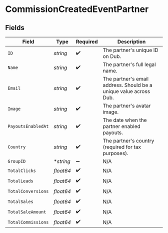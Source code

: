 # CommissionCreatedEventPartner


## Fields

| Field                                                             | Type                                                              | Required                                                          | Description                                                       |
| ----------------------------------------------------------------- | ----------------------------------------------------------------- | ----------------------------------------------------------------- | ----------------------------------------------------------------- |
| `ID`                                                              | *string*                                                          | :heavy_check_mark:                                                | The partner's unique ID on Dub.                                   |
| `Name`                                                            | *string*                                                          | :heavy_check_mark:                                                | The partner's full legal name.                                    |
| `Email`                                                           | *string*                                                          | :heavy_check_mark:                                                | The partner's email address. Should be a unique value across Dub. |
| `Image`                                                           | *string*                                                          | :heavy_check_mark:                                                | The partner's avatar image.                                       |
| `PayoutsEnabledAt`                                                | *string*                                                          | :heavy_check_mark:                                                | The date when the partner enabled payouts.                        |
| `Country`                                                         | *string*                                                          | :heavy_check_mark:                                                | The partner's country (required for tax purposes).                |
| `GroupID`                                                         | **string*                                                         | :heavy_minus_sign:                                                | N/A                                                               |
| `TotalClicks`                                                     | *float64*                                                         | :heavy_check_mark:                                                | N/A                                                               |
| `TotalLeads`                                                      | *float64*                                                         | :heavy_check_mark:                                                | N/A                                                               |
| `TotalConversions`                                                | *float64*                                                         | :heavy_check_mark:                                                | N/A                                                               |
| `TotalSales`                                                      | *float64*                                                         | :heavy_check_mark:                                                | N/A                                                               |
| `TotalSaleAmount`                                                 | *float64*                                                         | :heavy_check_mark:                                                | N/A                                                               |
| `TotalCommissions`                                                | *float64*                                                         | :heavy_check_mark:                                                | N/A                                                               |